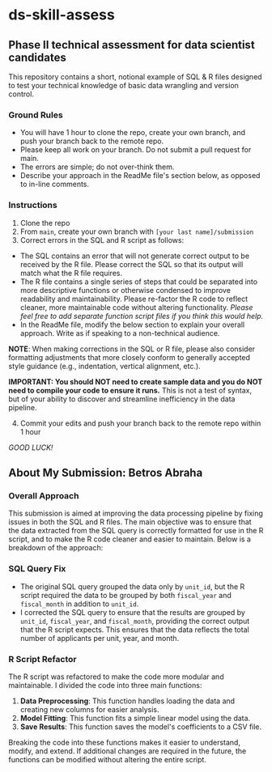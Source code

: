 # ds-skill-assess
## Phase II technical assessment for data scientist candidates

This repository contains a short, notional example of SQL & R files designed to test your technical knowledge of basic data wrangling and version control.

### Ground Rules
* You will have 1 hour to clone the repo, create your own branch, and push your branch back to the remote repo.
* Please keep all work on your branch. Do not submit a pull request for main.
* The errors are simple; do not over-think them.
* Describe your approach in the ReadMe file's section below, as opposed to in-line comments.

### Instructions
1. Clone the repo
2. From `main`, create your own branch with `[your last name]/submission`
3. Correct errors in the SQL and R script as follows:
  * The SQL contains an error that will not generate correct output to be received by the R file. Please correct the SQL so that its output will match what the R file requires.
  * The R file contains a single series of steps that could be separated into more descriptive functions or otherwise condensed to improve readability and maintainability. Please re-factor the R code to reflect cleaner, more maintainable code without altering functionality. *Please feel free to add separate function script files if you think this would help.*
  * In the ReadMe file, modify the below section to explain your overall approach. Write as if speaking to a non-technical audience.

**NOTE**: When making corrections in the SQL or R file, please also consider formatting adjustments that more closely conform to generally accepted style guidance (e.g., indentation, vertical alignment, etc.).

**IMPORTANT: You should NOT need to create sample data and you do NOT need to compile your code to ensure it runs.** This is not a test of syntax, but of your ability to discover and streamline inefficiency in the data pipeline.

4. Commit your edits and push your branch back to the remote repo within 1 hour

*GOOD LUCK!*
  
## About My Submission: Betros Abraha

### Overall Approach

This submission is aimed at improving the data processing pipeline by fixing issues in both the SQL and R files. The main objective was to ensure that the data extracted from the SQL query is correctly formatted for use in the R script, and to make the R code cleaner and easier to maintain. Below is a breakdown of the approach:

### SQL Query Fix

- The original SQL query grouped the data only by `unit_id`, but the R script required the data to be grouped by both `fiscal_year` and `fiscal_month` in addition to `unit_id`.
- I corrected the SQL query to ensure that the results are grouped by `unit_id`, `fiscal_year`, and `fiscal_month`, providing the correct output that the R script expects. This ensures that the data reflects the total number of applicants per unit, year, and month.

### R Script Refactor

The R script was refactored to make the code more modular and maintainable. I divided the code into three main functions:

1. **Data Preprocessing**: This function handles loading the data and creating new columns for easier analysis.
2. **Model Fitting**: This function fits a simple linear model using the data.
3. **Save Results**: This function saves the model's coefficients to a CSV file.

Breaking the code into these functions makes it easier to understand, modify, and extend. If additional changes are required in the future, the functions can be modified without altering the entire script.

